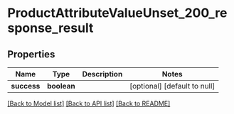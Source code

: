 # ProductAttributeValueUnset_200_response_result

## Properties
Name | Type | Description | Notes
------------ | ------------- | ------------- | -------------
**success** | **boolean** |  | [optional] [default to null]

[[Back to Model list]](../README.md#documentation-for-models) [[Back to API list]](../README.md#documentation-for-api-endpoints) [[Back to README]](../README.md)


